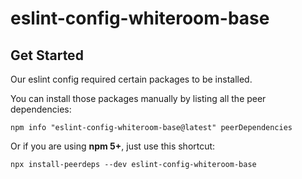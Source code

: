# eslint-config-whiteroom-base

## Get Started
Our eslint config required certain packages to be installed.

You can install those packages manually by listing all the peer dependencies:
```
npm info "eslint-config-whiteroom-base@latest" peerDependencies
```

Or if you are using **npm 5+**, just use this shortcut:
```
npx install-peerdeps --dev eslint-config-whiteroom-base
```